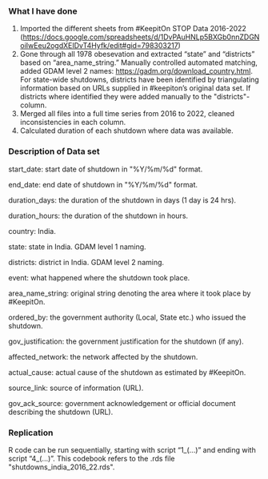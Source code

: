 ### What I have done 

1) Imported the different sheets from #KeepitOn STOP Data 2016-2022 (https://docs.google.com/spreadsheets/d/1DvPAuHNLp5BXGb0nnZDGNoiIwEeu2ogdXEIDvT4Hyfk/edit#gid=798303217)
2) Gone through all 1978 obesevation and extracted “state” and “districts” based on “area_name_string.” Manually controlled automated matching, added GDAM level 2 names: https://gadm.org/download_country.html. For state-wide shutdowns, districts have been identified by triangulating information based on URLs supplied in #keepiton’s original data set. If districts where identified they were added manually to the "districts"-column.
3) Merged all files into a full time series from 2016 to 2022, cleaned inconsistencies in each column. 
4) Calculated duration of each shutdown where data was available. 

### Description of Data set

start_date: start date of shutdown in "%Y/%m/%d" format.

end_date: end date of shutdown in "%Y/%m/%d" format.

duration_days: the duration of the shutdown in days (1 day is 24 hrs).

duration_hours: the duration of the shutdown in hours.

country: India.

state: state in India. GDAM level 1 naming. 

districts: district in India. GDAM level 2 naming. 

event: what happened where the shutdown took place. 

area_name_string: original string denoting the area where it took place by #KeepitOn. 

ordered_by: the government authority (Local, State etc.) who issued the shutdown. 

gov_justification: the government justification for the shutdown (if any). 

affected_network: the network affected by the shutdown.

actual_cause: actual cause of the shutdown as estimated by #KeepitOn. 

source_link: source of information (URL).

gov_ack_source: government acknowledgement or official document describing the shutdown (URL).

### Replication 
R code can be run sequentially, starting with script “1_(...)” and ending with script “4_(...)”. This codebook refers to the .rds file "shutdowns_india_2016_22.rds".

